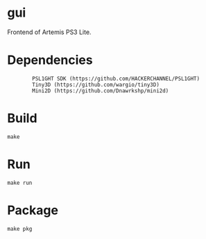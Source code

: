 # gui
Frontend of Artemis PS3 Lite.


# Dependencies
	        PSL1GHT SDK (https://github.com/HACKERCHANNEL/PSL1GHT)
	        Tiny3D (https://github.com/wargio/tiny3D)
	        Mini2D (https://github.com/Dnawrkshp/mini2d)


# Build
~~~~
make
~~~~

# Run
~~~~
make run
~~~~

# Package
~~~~
make pkg
~~~~
